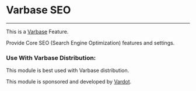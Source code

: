 # Varbase SEO
---

This is a [Varbase](https://www.drupal.org/project/varbase) Feature.

Provide Core SEO (Search Engine Optimization) features and settings.

### Use With Varbase Distribution:
This module is best used with Varbase distribution.

This module is sponsored and developed by [Vardot](https://www.drupal.org/vardot).
